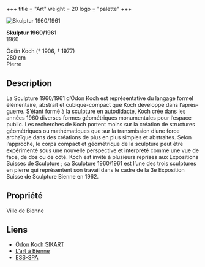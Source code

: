 +++
title = "Art"
weight = 20
logo = "palette"
+++

![Skulptur 1960/1961](/images/skulptur.jpg)

**Skulptur 1960/1961**  
1960

Ödön Koch (* 1906, † 1977)  
280 cm  
Pierre

## Description

La Sculpture 1960/1961 d’Ödon Koch est représentative du langage formel élémentaire, abstrait et cubique-compact que Koch développe dans l’après-guerre. S’étant formé à la sculpture en autodidacte, Koch crée dans les années 1960 diverses formes géométriques monumentales pour l’espace public. Les recherches de Koch portent moins sur la création de structures géométriques ou mathématiques que sur la transmission d’une force archaïque dans des créations de plus en plus simples et abstraites. Selon l’approche, le corps compact et géométrique de la sculpture peut être expérimenté sous une nouvelle perspective et interprété comme une vue de face, de dos ou de côté. Koch est invité à plusieurs reprises aux Expositions Suisses de Sculpture ; sa Sculpture 1960/1961 est l’une des trois sculptures en pierre qui représentent son travail dans le cadre de la 3e Exposition Suisse de Sculpture Bienne en 1962.
## Propriété

Ville de Bienne

## Liens

- [Ödon Koch SIKART](https://recherche.sik-isea.ch/fr/sik:person-4023404/in/sikart/actor/list)
- [L’art à Bienne](https://art-a-bienne.ch/fr/)
- [ESS-SPA](https://ess-spa.ch/fr/news/framing-sculptures)
